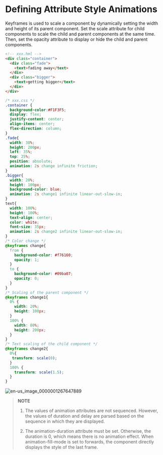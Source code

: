 # Defining Attribute Style Animations


Keyframes is used to scale a component by dynamically setting the width and height of its parent component. Set the scale attribute for child components to scale the child and parent components at the same time. Then, set the opacity attribute to display or hide the child and parent components.


```html
<!-- xxx.hml -->
<div class="container">
  <div class="fade">
    <text>fading away</text>
  </div>
  <div class="bigger">
    <text>getting bigger</text>
  </div>
</div>
```


```css
/* xxx.css */
.container {
  background-color:#F1F3F5;
  display: flex;
  justify-content: center;
  align-items: center;
  flex-direction: column;
}
.fade{
  width: 30%;
  height: 200px;
  left: 35%;
  top: 25%;
  position: absolute;
  animation: 2s change infinite friction;
}
.bigger{
  width: 20%;
  height: 100px;
  background-color: blue;
  animation: 2s change1 infinite linear-out-slow-in;
}
text{
  width: 100%;
  height: 100%;
  text-align: center;
  color: white;
  font-size: 35px;
  animation: 2s change2 infinite linear-out-slow-in;
}
/* Color change */
@keyframes change{
  from {
    background-color: #f76160;
    opacity: 1;
  }
  to {
    background-color: #09ba07;
    opacity: 0;
  }
}
/* Scaling of the parent component */
@keyframes change1{
  0% {
    width: 20%;
    height: 100px;
  }
  100% {
    width: 80%;
    height: 200px;
  }
}  
/* Text scaling of the child component */
@keyframes change2{
  0%{
   transform: scale(0);
  }
  100% {
    transform: scale(1.5);
  }
}
```


![en-us_image_0000001267647889](figures/en-us_image_0000001267647889.gif)


> **NOTE**
> 1. The values of animation attributes are not sequenced. However, the values of duration and delay are parsed based on the sequence in which they are displayed.
> 
> 2. The animation-duration attribute must be set. Otherwise, the duration is 0, which means there is no animation effect. When animation-fill-mode is set to forwards, the component directly displays the style of the last frame.
